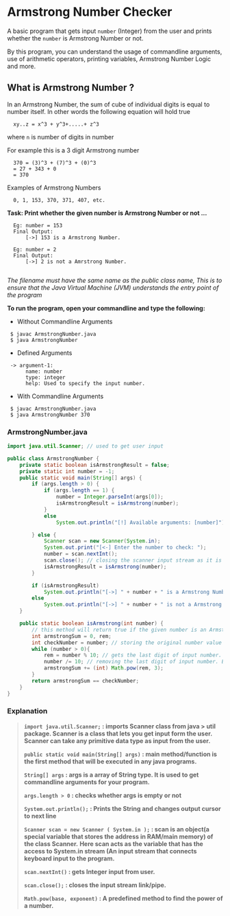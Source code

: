 # Armstrong Number Checker

A basic program that gets input `number` (Integer) from the user and prints whether the `number` is Armstrong Number or not.

By this program, you can understand the usage of commandline arguments, use of arithmetic operators, printing variables, Armstrong Number Logic and more.

## What is Armstrong Number ?
In an Armstrong Number, the sum of cube of individual digits is equal to number itself.
In other words the following equation will hold true
```shell 
  xy..z = x^3 + y^3+.....+ z^3
```
where `n` is number of digits in number


For example this is a 3 digit Armstrong number
```text
  370 = (3)^3 + (7)^3 + (0)^3
  = 27 + 343 + 0
  = 370
```

Examples of Armstrong Numbers
```text
  0, 1, 153, 370, 371, 407, etc.
```

**Task: Print whether the given number is Armstrong Number or not ...**
```shell
  Eg: number = 153
  Final Output: 
      [->] 153 is a Armstrong Number.
          
  Eg: number = 2
  Final Output:
      [->] 2 is not a Amrstrong Number.
         
```

*The filename must have the same name as the public class name, This is to ensure that the Java Virtual Machine (JVM) understands the entry point of the program*

**To run the program, open your commandline and type the following:**
* Without Commandline Arguments
```shell
 $ javac ArmstrongNumber.java
 $ java ArmstrongNumber
```

* Defined Arguments
```shell
 -> argument-1: 
      name: number
      type: integer
      help: Used to specify the input number.
```

* With Commandline Arguments
```shell
 $ javac ArmstrongNumber.java
 $ java ArmstrongNumber 370
```


### ArmstrongNumber.java
```java
import java.util.Scanner; // used to get user input

public class ArmstrongNumber {
    private static boolean isArmstrongResult = false;
    private static int number = -1;
    public static void main(String[] args) {
        if (args.length > 0) {
            if (args.length == 1) {
                number = Integer.parseInt(args[0]);
                isArmstrongResult = isArmstrong(number);
            }
            else
                System.out.println("[!] Available arguments: [number]");

        } else {
            Scanner scan = new Scanner(System.in);
            System.out.print("[<-] Enter the number to check: ");
            number = scan.nextInt();
            scan.close(); // closing the scanner input stream as it is no longer required.
            isArmstrongResult = isArmstrong(number);
        }

        if (isArmstrongResult)
            System.out.println("[->] " + number + " is a Armstrong Number.");
        else
            System.out.println("[->] " + number + " is not a Armstrong Number.");
    }

    public static boolean isArmstrong(int number) {
        // this method will return true if the given number is an Armstrong number.
        int armstrongSum = 0, rem;
        int checkNumber = number; // storing the original number value to check whether the armstrong sum = number
        while (number > 0){
            rem = number % 10; // gets the last digit of input number. EX: gets 3 from 123
            number /= 10; // removing the last digit of input number. Ex: 123 becomes 12
            armstrongSum += (int) Math.pow(rem, 3);
        }
        return armstrongSum == checkNumber;
    }
}
```

### Explanation
> **`import java.util.Scanner;` : imports Scanner class from java > util package. Scanner is a class that lets you get input form the user. Scanner can take any primitive data type as input from the user.**
>
> **`public static void main(String[] args)` : main method/function is the first method that will be executed in any java programs.**
>
> **`String[] args` : args is a array of String type. It is used to get commandline arguments for your program.**
>
> **`args.length > 0` : checks whether args is empty or not**
>
> **`System.out.println();` : Prints the String and changes output cursor to next line**
>
> **`Scanner scan = new Scanner ( System.in );` : scan is an object(a special variable that stores the address in RAM/main memory) of the class Scanner.**
> **Here scan acts as the variable that has the access to System.in stream (An input stream that connects keyboard input to the program.**
>
> **`scan.nextInt()` : gets Integer input from user.**
>
> **`scan.close();` : closes the input stream link/pipe.**
>
> **`Math.pow(base, exponent)` : A predefined method to find the power of a number.**
